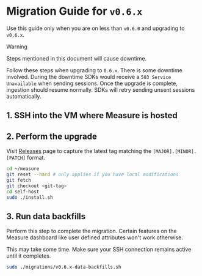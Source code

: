 # Migration Guide for `v0.6.x`

Use this guide only when you are on less than `v0.6.0` and upgrading to `v0.6.x`.

> [!WARNING]
>
> Steps mentioned in this document will cause downtime.

Follow these steps when upgrading to `0.6.x`. There is some downtime involved. During the downtime SDKs would receive a `503 Service Unavailable` when sending sessions. Once the upgrade is complete, ingestion should resume normally. SDKs will retry sending unsent sessions automatically.

## 1. SSH into the VM where Measure is hosted

## 2. Perform the upgrade

Visit [Releases](https://github.com/measure-sh/measure/releases) page to capture the latest tag matching the `[MAJOR].[MINOR].[PATCH]` format.

```sh
cd ~/measure
git reset --hard # only applies if you have local modifications
git fetch
git checkout <git-tag>
cd self-host
sudo ./install.sh
```

## 3. Run data backfills

Perform this step to complete the migration. Certain features on the Measure dashboard like user defined attributes won't work otherwise.

This may take some time. Make sure your SSH connection remains active until it completes.

```sh
sudo ./migrations/v0.6.x-data-backfills.sh
```
